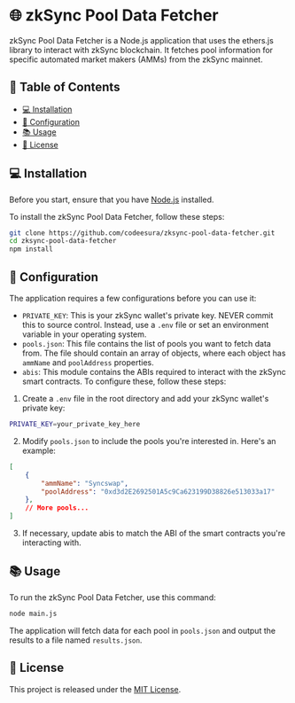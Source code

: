 # 🌐 zkSync Pool Data Fetcher

zkSync Pool Data Fetcher is a Node.js application that uses the ethers.js library to interact with zkSync blockchain. It fetches pool information for specific automated market makers (AMMs) from the zkSync mainnet.


## 📝 Table of Contents

- [💻 Installation](#installation)
- [🔧 Configuration](#configuration)
- [📚 Usage](#usage)
- [📜 License](#license)

## 💻 Installation

Before you start, ensure that you have [Node.js](https://nodejs.org/en/download/) installed. 

To install the zkSync Pool Data Fetcher, follow these steps:

```bash
git clone https://github.com/codeesura/zksync-pool-data-fetcher.git
cd zksync-pool-data-fetcher
npm install
```

## 🔧 Configuration

The application requires a few configurations before you can use it:

- `PRIVATE_KEY`: This is your zkSync wallet's private key. NEVER commit this to source control. Instead, use a `.env` file or set an environment variable in your operating system.
- `pools.json`: This file contains the list of pools you want to fetch data from. The file should contain an array of objects, where each object has `ammName` and `poolAddress` properties.
- `abis`: This module contains the ABIs required to interact with the zkSync smart contracts.
To configure these, follow these steps:

1. Create a `.env` file in the root directory and add your zkSync wallet's private key:

```bash
PRIVATE_KEY=your_private_key_here
```

2. Modify `pools.json` to include the pools you're interested in. Here's an example:

```json
[
    {
        "ammName": "Syncswap",
        "poolAddress": "0xd3d2E2692501A5c9Ca623199D38826e513033a17"
    },
    // More pools...
]
```

3. If necessary, update abis to match the ABI of the smart contracts you're interacting with.

## 📚 Usage

To run the zkSync Pool Data Fetcher, use this command:

```bash
node main.js
```

The application will fetch data for each pool in `pools.json` and output the results to a file named `results.json`.

## 📜 License

This project is released under the [MIT License](https://github.com/codeesura/zkSync-Pool-Data-Fetcher/blob/main/LICENSE).
